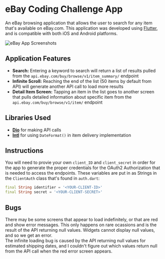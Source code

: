 # eBay Coding Challenge App
An eBay browsing application that allows the user to search for any item that's available on eBay.com. This application was developed using [Flutter](https://flutter.dev/), and is compatible with both iOS and Android platforms. 

![eBay App Screenshots](https://i.imgur.com/ZBsrh3W.png)

## Application Features
- **Search:** Entering a keyword to search will return a list of results pulled from the `api.ebay.com/buy/browse/v1/item_summary/` endpoint
- **Infinite Scroll:** Reaching the end of the list (50 items by default from API) will generate another API call to load more results 
- **Detail Item Screen:** Tapping an item in the list goes to another screen that pulls detailed information about specific item from the `api.ebay.com/buy/browse/v1/item/` endpoint

## Libraries Used
- **[Dio](https://pub.dev/packages/dio)** for making API calls 
- **[Intl](https://pub.dev/packages/intl)** for using `DateFormat()` in item delivery implementation

## Instructions
You will need to provie your own `client_ID` and `client_secret` in order for the app to generate the proper credentials for the OAuth2 Authorization that is needed to access the endpoints. 
These variables are put in as Strings in the `ClientAuth` class that's found in `auth.dart`:
```dart
final String identifier = '<YOUR-CLIENT-ID>'
final String secret = '<YOUR-CLIENT-SECRET>'
```

## Bugs
There may be some screens that appear to load indefinitely, or that are red and show error messages. This only happens on rare ocassions and is the result of the API returning null values. Widgets cannot display null values, and so we get an error. \
The infinite loading bug is caused by the API returning null values for estimated shipping dates, and I couldn't figure out which values return null from the API call when the red error screen appears. 
